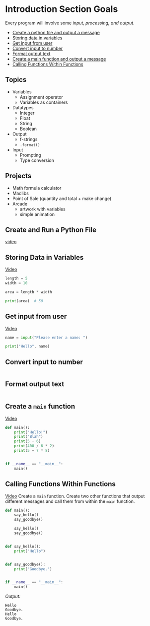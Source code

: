 # Introduction Section Goals
Every program will involve some *input, processing, and output*.
- [Create a python file and output a message](#create-and-run-a-python-file)
- [Storing data in variables](#storing-data-in-variables)
- [Get input from user](#get-input-from-user)
- [Convert input to number](#convert-input-to-number)
- [Format output text](#format-output-text)
- [Create a main function and output a message](#create-a-main-function)
- [Calling Functions Within Functions](#calling-functions-within-functions)

## Topics
- Variables
    - Assignment operator
    - Variables as containers
- Datatypes
    - Integer
    - Float
    - String
    - Boolean
- Output
    - f-strings
    - `.format()`
- Input
    - Prompting
    - Type conversion
    
## Projects
- Math formula calculator
- Madlibs
- Point of Sale (quantity and total + make change)
- Arcade
    - artwork with variables
    - simple animation
    
## Create and Run a Python File
[video](https://youtu.be/9TnvlIEgGVI)

## Storing Data in Variables
[Video](https://youtu.be/WUH_Yyr1YV8)
```python
length = 5
width = 10

area = length * width

print(area)  # 50
```

## Get input from user
[Video](https://youtu.be/zWbOxihFwJs)
```python
name = input("Please enter a name: ")

print("Hello", name)
```

## Convert input to number
```python

```

## Format output text
```python

```

## Create a `main` function
[Video](https://youtu.be/mEL944nYaEQ)

```python
def main():
    print("Hello!")
    print("Blah")
    print(5 + 6)
    print(400 / 6 * 2)
    print(5 + 7 * 8)


if __name__ == "__main__":
    main()
```

## Calling Functions Within Functions 
[Video](https://youtu.be/vGnLqC-9YBY)
Create a `main` function. Create two other functions that output different 
messages and call them from within the `main` function.
```python
def main():
    say_hello()
    say_goodbye()

    say_hello()
    say_goodbye()


def say_hello():
    print("Hello")


def say_goodbye():
    print("Goodbye.")


if __name__ == "__main__":
    main()
```

*Output:*
```
Hello
Goodbye.
Hello
Goodbye.
```
